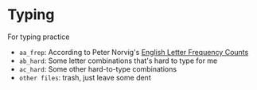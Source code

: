 Typing
======

For typing practice


 - `aa_frep`: According to Peter Norvig's [English Letter Frequency Counts][freq]
 - `ab_hard`: Some letter combinations that's hard to type for me
 - `ac_hard`: Some other hard-to-type combinations 
 - `other files`: trash, just leave some dent



[freq]: http://norvig.com/mayzner.html
